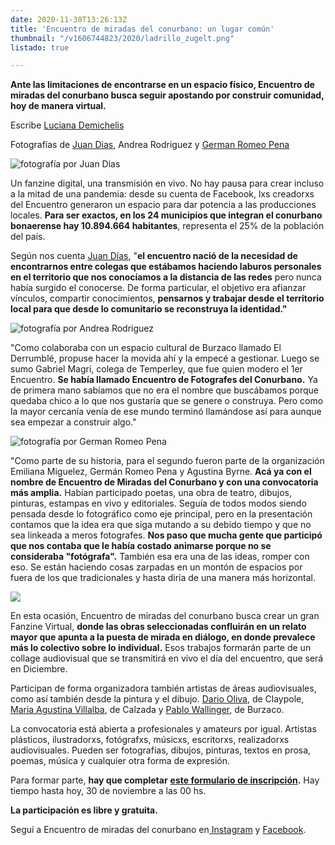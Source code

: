 ```yaml
---
date: 2020-11-30T13:26:13Z
title: 'Encuentro de miradas del conurbano: un lugar común'
thumbnail: "/v1606744823/2020/ladrillo_zugelt.png"
listado: true

---
```


**Ante las limitaciones de encontrarse en un espacio físico, Encuentro de miradas del conurbano busca seguir apostando por construir comunidad, hoy de manera virtual.**

Escribe [Luciana Demichelis ](https://www.instagram.com/archivodemichelis/)

Fotografías de [Juan Dias](https://www.instagram.com/juandiasfoto/), Andrea Rodriguez y [German Romeo Pena](https://www.instagram.com/germanromeopena/)

![](https://res.cloudinary.com/freezer/c_limit,w_1280,h_920/v1606744950/2020/tanque_ecezr5.png "fotografía por Juan Dias")

Un fanzine digital, una transmisión en vivo.  No hay pausa para crear incluso a la mitad de una pandemia: desde su cuenta de Facebook, lxs creadorxs del Encuentro generaron un espacio para dar potencia a las producciones locales. **Para ser exactos, en los 24 municipios que integran el conurbano bonaerense hay 10.894.664 habitantes**, representa el 25% de la población del país.

Según nos cuenta [Juan Días](), "**el encuentro nació de la necesidad de encontrarnos entre colegas que estábamos haciendo laburos personales en el territorio que nos conocíamos a la distancia de las redes** pero nunca había surgido el conocerse. De forma particular, el objetivo era afianzar vínculos, compartir conocimientos, **pensarnos y trabajar desde el territorio local para que desde lo comunitario se reconstruya la identidad."**

![](https://res.cloudinary.com/freezer/c_limit,w_1280,h_920/v1606744382/2020/AndreaRodriguez1_fowpzt.jpg "fotografía por Andrea Rodriguez")

"Como colaboraba con un espacio cultural de Burzaco llamado El Derrumblé, propuse hacer la movida ahí y la empecé a gestionar. Luego se sumo Gabriel Magri, colega de Temperley, que fue quien modero el 1er Encuentro. **Se había llamado Encuentro de Fotografes del Conurbano.** Ya de primera mano sabíamos que no era el nombre que buscábamos porque quedaba chico a lo que nos gustaría que se genere o construya. Pero como la mayor cercanía venía de ese mundo terminó llamándose así para aunque sea empezar a construir algo."

![](https://res.cloudinary.com/freezer/c_limit,w_1280,h_920/v1606744526/2020/GermanRomeoPena_kc78es.jpg "fotografía por German Romeo Pena")

"Como parte de su historia, para el segundo fueron parte de la organización Emiliana Miguelez, Germán Romeo Pena y Agustina Byrne. **Acá ya con el nombre de Encuentro de Miradas del Conurbano y con una convocatoria más amplia.** Habían participado poetas, una obra de teatro, dibujos, pinturas, estampas en vivo y editoriales. Seguía de todos modos siendo pensada desde lo fotográfico como eje principal, pero en la presentación contamos que la idea era que siga mutando a su debido tiempo y que no sea linkeada a meros fotografes. **Nos paso que mucha gente que participó que nos contaba que le había costado animarse porque no se consideraba "fotógrafa".** También esa era una de las ideas, romper con eso. Se están haciendo cosas zarpadas en un montón de espacios por fuera de los que tradicionales y hasta diría de una manera más horizontal.

![](https://res.cloudinary.com/freezer/c_limit,w_1280,h_920/v1606745135/2020/flyer_tr8ary.png)

En esta ocasión, Encuentro de miradas del conurbano busca crear un gran Fanzine Virtual, **donde las obras seleccionadas confluirán en un relato mayor que apunta a la puesta de mirada en diálogo, en donde prevalece más lo colectivo sobre lo individual.** Esos trabajos formarán parte de un collage audiovisual que se transmitirá en vivo el día del encuentro, que será en Diciembre. 

Participan de forma organizadora también artistas de áreas audiovisuales, como así también desde la pintura y el dibujo. [Dario Oliva](https://www.instagram.com/dario.g.oliva/), de Claypole, [Maria Agustina Villalba](https://www.instagram.com/maria.agustina.villalba/), de Calzada y [Pablo Wallinger](https://www.instagram.com/pablo.wallinger/), de Burzaco.

La convocatoria está abierta a profesionales y amateurs por igual. Artistas plásticos, ilustradorxs, fotógrafxs, músicxs, escritorxs, realizadorxs audiovisuales. Pueden ser fotografías, dibujos, pinturas, textos en prosa, poemas, música y cualquier otra forma de expresión.

Para formar parte, **hay que completar** [**este formulario de inscripción**](https://docs.google.com/forms/d/e/1FAIpQLSdPL_kwBXdlwJu-R_Ah_ox_84yTmH9JBy6qa0OEgnk3aCVwhA/viewform)**.** Hay tiempo hasta hoy, 30 de noviembre a las 00 hs. 

**La participación es libre y gratuita.**

Seguí a Encuentro de miradas del conurbano en[ Instagram](https://www.instagram.com/emconurbano/) y [Facebook](https://www.facebook.com/EMConurbano/).